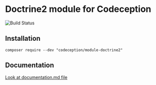 # Doctrine2 module for Codeception

![Build Status](https://github.com/Codeception/module-doctrine2/workflows/CI/badge.svg)

## Installation

```
composer require --dev "codeception/module-doctrine2"
```

## Documentation

<a href="documentation.md">Look at documentation.md file</a>

